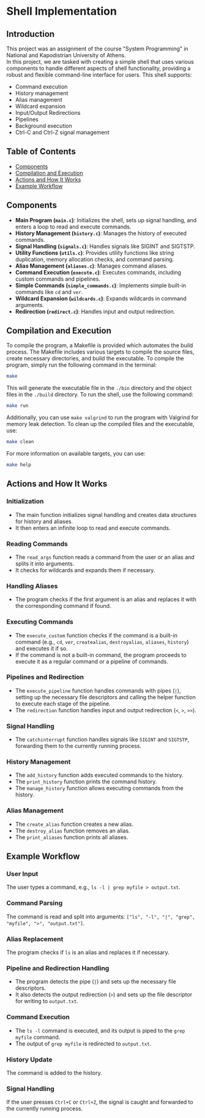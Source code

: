 # Shell Implementation

## Introduction

This project was an assignment of the course "System Programming" in National and Kapodistrian University of Athens. <br>
In this project, we are tasked with creating a simple shell that uses various components to handle different aspects of shell functionality, providing a robust and flexible command-line interface for users. This shell supports:
- Command execution
- History management
- Alias management
- Wildcard expansion
- Input/Output Redirections
- Pipelines
- Background execution
- Ctrl-C and Ctrl-Z signal management

## Table of Contents

- [Components](#components)
- [Compilation and Execution](#compilation-and-execution)
- [Actions and How It Works](#actions-and-how-it-works)
- [Example Workflow](#example-workflow)



## Components

- **Main Program (`main.c`)**: Initializes the shell, sets up signal handling, and enters a loop to read and execute commands.
- **History Management (`history.c`)**: Manages the history of executed commands.
- **Signal Handling (`signals.c`)**: Handles signals like SIGINT and SIGTSTP.
- **Utility Functions (`utils.c`)**: Provides utility functions like string duplication, memory allocation checks, and command parsing.
- **Alias Management (`aliases.c`)**: Manages command aliases.
- **Command Execution (`execute.c`)**: Executes commands, including custom commands and pipelines.
- **Simple Commands (`simple_commands.c`)**: Implements simple built-in commands like `cd` and `ver`.
- **Wildcard Expansion (`wildcards.c`)**: Expands wildcards in command arguments.
- **Redirection (`redirect.c`)**: Handles input and output redirection.

## Compilation and Execution

To compile the program, a Makefile is provided which automates the build process. The Makefile includes various targets to compile the source files, create necessary directories, and build the executable. To compile the program, simply run the following command in the terminal:

```sh
make
```

This will generate the executable file in the `./bin` directory and the object files in the `./build` directory. To run the shell, use the following command:

```sh
make run
```

Additionally, you can use `make valgrind` to run the program with Valgrind for memory leak detection. To clean up the compiled files and the executable, use:

```sh
make clean
```

For more information on available targets, you can use:

```sh
make help
```

## Actions and How It Works

### Initialization

- The main function initializes signal handling and creates data structures for history and aliases.
- It then enters an infinite loop to read and execute commands.

### Reading Commands

- The `read_args` function reads a command from the user or an alias and splits it into arguments.
- It checks for wildcards and expands them if necessary.

### Handling Aliases

- The program checks if the first argument is an alias and replaces it with the corresponding command if found.

### Executing Commands

- The `execute_custom` function checks if the command is a built-in command (e.g., `cd`, `ver`, `createalias`, `destroyalias`, `aliases`, `history`) and executes it if so.
- If the command is not a built-in command, the program proceeds to execute it as a regular command or a pipeline of commands.

### Pipelines and Redirection

- The `execute_pipeline` function handles commands with pipes (`|`), setting up the necessary file descriptors and calling the helper function to execute each stage of the pipeline.
- The `redirection` function handles input and output redirection (`<`, `>`, `>>`).

### Signal Handling

- The `catchinterrupt` function handles signals like `SIGINT` and `SIGTSTP`, forwarding them to the currently running process.

### History Management

- The `add_history` function adds executed commands to the history.
- The `print_history` function prints the command history.
- The `manage_history` function allows executing commands from the history.

### Alias Management

- The `create_alias` function creates a new alias.
- The `destroy_alias` function removes an alias.
- The `print_aliases` function prints all aliases.


## Example Workflow

### User Input

The user types a command, e.g., `ls -l | grep myfile > output.txt`.

### Command Parsing

The command is read and split into arguments: `["ls", "-l", "|", "grep", "myfile", ">", "output.txt"]`.

### Alias Replacement

The program checks if `ls` is an alias and replaces it if necessary.

### Pipeline and Redirection Handling

- The program detects the pipe (`|`) and sets up the necessary file descriptors.
- It also detects the output redirection (`>`) and sets up the file descriptor for writing to `output.txt`.

### Command Execution

- The `ls -l` command is executed, and its output is piped to the `grep myfile` command.
- The output of `grep myfile` is redirected to `output.txt`.

### History Update

The command is added to the history.

### Signal Handling

If the user presses `Ctrl+C` or `Ctrl+Z`, the signal is caught and forwarded to the currently running process.
